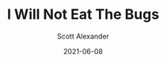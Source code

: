 ---
layout: podcast
title: "I Will Not Eat The Bugs"
author: Scott Alexander
description: https://astralcodexten.substack.com/p/i-will-not-eat-the-bugs
date: 2021-06-08
length: 2213771
duration: 553
guid: i-will-not-eat-the-bugs
---